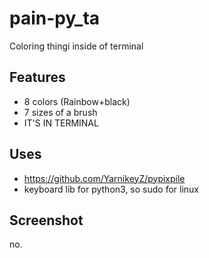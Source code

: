 # pain-py_ta
Coloring thingi inside of terminal

## Features
* 8 colors (Rainbow+black)
* 7 sizes of a brush
* IT'S IN TERMINAL

## Uses
* https://github.com/YarnikeyZ/pypixpile
* keyboard lib for python3, so sudo for linux

## Screenshot
no.
